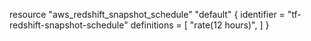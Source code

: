 resource "aws_redshift_snapshot_schedule" "default" {
    identifier = "tf-redshift-snapshot-schedule"
    definitions = [
        "rate(12 hours)",
    ]
}
